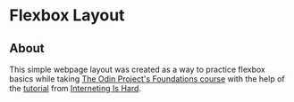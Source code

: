 # Flexbox Layout

## About

This simple webpage layout was created as a way to practice flexbox basics while taking [The Odin Project's Foundations course](https://www.theodinproject.com/paths/foundations/courses/foundations) with the help of the [tutorial](https://www.internetingishard.com/html-and-css/flexbox/) from [Interneting Is Hard](https://www.internetingishard.com/).
